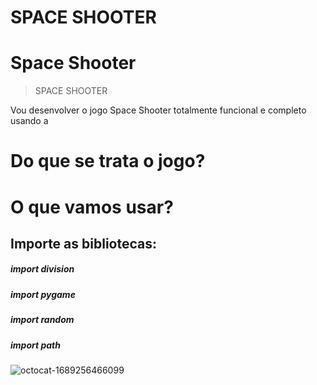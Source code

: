 # **SPACE SHOOTER**
# Space Shooter
> SPACE SHOOTER

Vou desenvolver o jogo Space Shooter totalmente funcional e completo usando a

# Do que se trata o jogo?



# O que vamos usar?



## Importe as bibliotecas:

##### import division

##### import pygame

##### import random

##### import path


![octocat-1689256466099](https://github.com/MMVonnSeek/SPACE-GALAXY/assets/89359847/cc12fc83-ea5c-4fc9-b666-86dde4615682)
